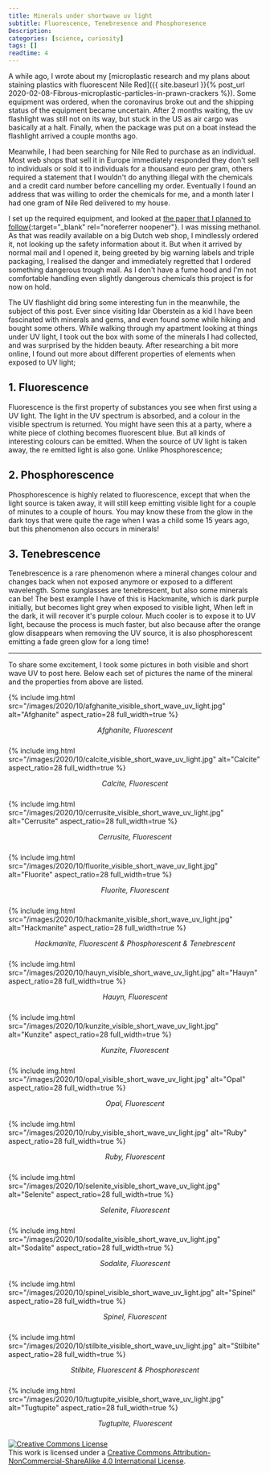 ```yaml
---
title: Minerals under shortwave uv light
subtitle: Fluorescence, Tenebresence and Phosphoresence
Description:
categories: [science, curiosity]
tags: []
readtime: 4
---
```


A while ago, I wrote about my [microplastic research and my plans about staining plastics with fluorescent Nile Red]({{ site.baseurl }}{% post_url 2020-02-08-Fibrous-microplastic-particles-in-prawn-crackers %}). Some equipment was ordered, when the coronavirus broke out and the shipping status of the equipment became uncertain. After 2 months waiting, the uv flashlight was still not on its way, but stuck in the US as air cargo was basically at a halt. Finally, when the package was put on a boat instead the flashlight arrived a couple months ago. 

Meanwhile, I had been searching for Nile Red to purchase as an individual. Most web shops that sell it in Europe  immediately responded they don't sell to individuals or sold it to individuals for a thousand euro per gram, others required a statement that I wouldn't do anything illegal with the chemicals and a credit card number before cancelling my order. Eventually I found an address that was willing to order the chemicals for me, and a month later I had one gram of Nile Red delivered to my house.

I set up the required equipment, and looked at [the paper that I planned to follow](https://pearl.plymouth.ac.uk/bitstream/handle/10026.1/10621/Lost%2C%20but%20found%20with%20Nile%20red.pdf){:target="_blank" rel="noreferrer noopener"}. I was missing methanol. As that was readily available on a big Dutch web shop, I mindlessly ordered it, not looking up the safety information about it. But when it arrived by normal mail and I opened it, being greeted by big warning labels and triple packaging, I realised the danger and immediately regretted that I ordered something dangerous trough mail. As I don't have a fume hood and I'm not comfortable handling even slightly dangerous chemicals this project is for now on hold.

The UV flashlight did bring some interesting fun in the meanwhile, the subject of this post. Ever since visiting Idar Oberstein as a kid I have been fascinated with minerals and gems, and even found some while hiking and bought some others. While walking through my apartment looking at things under UV light, I took out the box with some of the minerals I had collected, and was surprised by the hidden beauty. After researching a bit more online, I found out more about different properties of elements when exposed to UV light;

## 1. Fluorescence

Fluorescence is the first property of substances you see when first using a UV light. The light in the UV spectrum is absorbed, and a colour in the visible spectrum is returned. You might have seen this at a party, where a white piece of clothing becomes fluorescent blue. But all kinds of interesting colours can be emitted. When the source of UV light is taken away, the re emitted light is also gone. Unlike Phosphorescence; 

## 2. Phosphorescence

Phosphorescence is highly related to fluorescence, except that when the light source is taken away, it will still keep emitting visible light for a couple of minutes to a couple of hours. You may know these from the glow in the dark toys that were quite the rage when I was a child some 15 years ago, but this phenomenon also occurs in minerals! 

## 3. Tenebrescence

Tenebrescence is a rare phenomenon where a mineral changes colour and changes back when not exposed anymore or exposed to a different wavelength. Some sunglasses are tenebrescent, but also some minerals can be! The best example I have of this is Hackmanite, which is dark purple initially, but becomes light grey when exposed to visible light, When left in the dark, it will recover it's purple colour. Much cooler is to expose it to UV light, because the process is much faster, but also because after the orange glow disappears when removing the UV source, it is also phosphorescent emitting a fade green glow for a long time!

---

To share some excitement, I took some pictures in both visible and short wave UV to post here. Below each set of pictures the name of the mineral and the properties from above are listed.

{% include img.html src="/images/2020/10/afghanite_visible_short_wave_uv_light.jpg" alt="Afghanite" aspect_ratio=28 full_width=true %}
<div style="text-align: center; font-style: italic; padding-bottom: 10px;">Afghanite, Fluorescent</div>

{% include img.html src="/images/2020/10/calcite_visible_short_wave_uv_light.jpg" alt="Calcite" aspect_ratio=28 full_width=true %}
<div style="text-align: center; font-style: italic; padding-bottom: 10px;">Calcite, Fluorescent</div>

{% include img.html src="/images/2020/10/cerrusite_visible_short_wave_uv_light.jpg" alt="Cerrusite" aspect_ratio=28 full_width=true %}
<div style="text-align: center; font-style: italic; padding-bottom: 10px;">Cerrusite, Fluorescent</div>

{% include img.html src="/images/2020/10/fluorite_visible_short_wave_uv_light.jpg" alt="Fluorite" aspect_ratio=28 full_width=true %}
<div style="text-align: center; font-style: italic; padding-bottom: 10px;">Fluorite, Fluorescent</div>

{% include img.html src="/images/2020/10/hackmanite_visible_short_wave_uv_light.jpg" alt="Hackmanite" aspect_ratio=28 full_width=true %}
<div style="text-align: center; font-style: italic; padding-bottom: 10px;">Hackmanite, Fluorescent & Phosphorescent & Tenebrescent</div>

{% include img.html src="/images/2020/10/hauyn_visible_short_wave_uv_light.jpg" alt="Hauyn" aspect_ratio=28 full_width=true %}
<div style="text-align: center; font-style: italic; padding-bottom: 10px;">Hauyn, Fluorescent</div>

{% include img.html src="/images/2020/10/kunzite_visible_short_wave_uv_light.jpg" alt="Kunzite" aspect_ratio=28 full_width=true %}
<div style="text-align: center; font-style: italic; padding-bottom: 10px;">Kunzite, Fluorescent</div>

{% include img.html src="/images/2020/10/opal_visible_short_wave_uv_light.jpg" alt="Opal" aspect_ratio=28 full_width=true %}
<div style="text-align: center; font-style: italic; padding-bottom: 10px;">Opal, Fluorescent</div>

{% include img.html src="/images/2020/10/ruby_visible_short_wave_uv_light.jpg" alt="Ruby" aspect_ratio=28 full_width=true %}
<div style="text-align: center; font-style: italic; padding-bottom: 10px;">Ruby, Fluorescent</div>

{% include img.html src="/images/2020/10/selenite_visible_short_wave_uv_light.jpg" alt="Selenite" aspect_ratio=28 full_width=true %}
<div style="text-align: center; font-style: italic; padding-bottom: 10px;">Selenite, Fluorescent</div>

{% include img.html src="/images/2020/10/sodalite_visible_short_wave_uv_light.jpg" alt="Sodalite" aspect_ratio=28 full_width=true %}
<div style="text-align: center; font-style: italic; padding-bottom: 10px;">Sodalite, Fluorescent</div>

{% include img.html src="/images/2020/10/spinel_visible_short_wave_uv_light.jpg" alt="Spinel" aspect_ratio=28 full_width=true %}
<div style="text-align: center; font-style: italic; padding-bottom: 10px;">Spinel, Fluorescent</div>

{% include img.html src="/images/2020/10/stilbite_visible_short_wave_uv_light.jpg" alt="Stilbite" aspect_ratio=28 full_width=true %}
<div style="text-align: center; font-style: italic; padding-bottom: 10px;">Stilbite, Fluorescent & Phosphorescent</div>

{% include img.html src="/images/2020/10/tugtupite_visible_short_wave_uv_light.jpg" alt="Tugtupite" aspect_ratio=28 full_width=true %}
<div style="text-align: center; font-style: italic; padding-bottom: 10px;">Tugtupite, Fluorescent</div>

<a rel="license" href="http://creativecommons.org/licenses/by-nc-sa/4.0/"><img alt="Creative Commons License" style="border-width:0" src="https://i.creativecommons.org/l/by-nc-sa/4.0/88x31.png" /></a><br />This work is licensed under a <a rel="license" href="http://creativecommons.org/licenses/by-nc-sa/4.0/">Creative Commons Attribution-NonCommercial-ShareAlike 4.0 International License</a>.